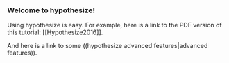 ### Welcome to hypothesize!

Using hypothesize is easy. For example, here is a link to the PDF version of this tutorial: [[Hypothesize2016]].

And here is a link to some ((hypothesize advanced features|advanced features)).